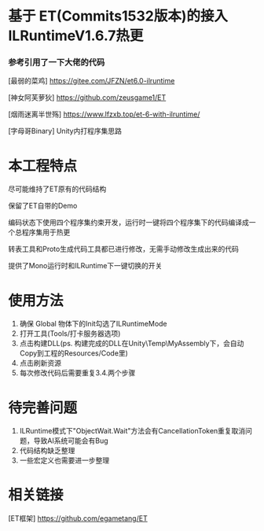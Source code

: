 # 基于 ET(Commits1532版本)的接入ILRuntimeV1.6.7热更

### 参考引用了一下大佬的代码
[最弱的菜鸡] https://gitee.com/JFZN/et6.0-ilruntime

[神女阿芙萝狄] https://github.com/zeusgame1/ET

[烟雨迷离半世殇] https://www.lfzxb.top/et-6-with-ilruntime/

[字母哥Binary] Unity内打程序集思路

# 本工程特点
尽可能维持了ET原有的代码结构

保留了ET自带的Demo

编码状态下使用四个程序集约束开发，运行时一键将四个程序集下的代码编译成一个总程序集用于热更

转表工具和Proto生成代码工具都已进行修改，无需手动修改生成出来的代码

提供了Mono运行时和ILRuntime下一键切换的开关

# 使用方法
1. 确保 Global 物体下的Init勾选了ILRuntimeMode
2. 打开工具(Tools/打卡服务器选项)
3. 点击构建DLL(ps. 构建完成的DLL在Unity\Temp\MyAssembly下，会自动Copy到工程的Resources/Code里)
4. 点击刷新资源
5. 每次修改代码后需要重复3.4.两个步骤

# 待完善问题
1. ILRuntime模式下"ObjectWait.Wait<T>"方法会有CancellationToken重复取消问题，导致AI系统可能会有Bug
2. 代码结构缺乏整理
3. 一些宏定义也需要进一步整理

# 相关链接

[ET框架] https://github.com/egametang/ET
